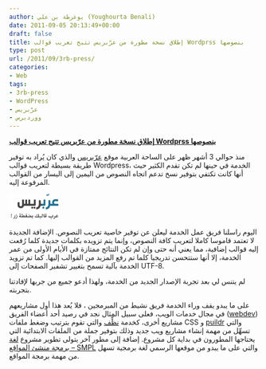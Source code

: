 ```yaml
---
author: يوغرطة بن علي (Youghourta Benali)
date: 2011-09-05 20:13:49+00:00
draft: false
title: إطلاق نسخة مطورة من عرّبريس تتيح تعريب قوالب Wordprss بنصوصها
type: post
url: /2011/09/3rb-press/
categories:
- Web
tags:
- 3rb-press
- WordPress
- عرّبريس
- ووردبرس
---
```


[**إطلاق نسخة مطورة من عرّبريس تتيح تعريب قوالب Wordprss بنصوصها**](https://www.it-scoop.com/2011/09/3rb-press/)




منذ حوالي 3 أشهر ظهر على الساحة العربية موقع [عرّبريس](http://ar-wk.com/3rb-press/) والذي كان يُراد به توفير طريقة بسيطة لتعريب قوالب Wordpress، الخدمة في حينها لم تكن تقدم الكثير حيث أنها كانت تكتفي بتوفير نسخ تدعم اتجاه النصوص من اليمين إلى اليسار من القوالب المرفوعة إليه.




[![](3rb-press.png)
](https://www.it-scoop.com/2011/09/3rb-press/)




اليوم راسلنا فريق عمل الخدمة ليعلن عن توفير خاصية تعريب النصوص. الإضافة الجديدة لا تعتمد قاموسا كاملا لتعريب كافة النصوص، وإنما يتم تزويده بكلمات جديدة كلما رُفعت إليه قوالب إضافية، مما يعني أنه حتى وإن لم تكن النتائج ممتازة في الأيام الأولى من عمر الخدمة، إلا أنها ستتحسن تدريجيا كلما تم رفع المزيد من القوالب إليها. كما تم تزويد الخدمة بآلية تسمح بتغيير تشفير الصفحات إلى UTF-8.




لم يتنس لي بعد تجربة الإصدار الجديد من الخدمة، ولهذا أدعو جميع من جربها لإفادتنا بتجربته.




على ما يبدو يقف وراء الخدمة فريق نشيط من المبرمجين ، فلا يُعد هذا أول مشاريعهم في مجال خدمات الويب، فعلى سبيل المثال نجد في رصيد أحد أعضاء الفريق ([webdev](http://web2dev.me/)) مشاريع أخرى، كخدمة [نظِّف](http://ndif.tk/) والتي تقوم بترتيب وضغط ملفات CSS و [puildr](http://puildr.com/) والتي تسهِّل من مهمة إنشاء مشاريع ويب جديد وذلك بتوفير جملة من الملفات الابتدائية التي يحتاجها المطورون في بداية كل مشروع. إضافة إلى مطور آخر يتولى تطوير مشروع [لغة برمجة منشئ المواقع – SMPL](http://smpl-lang.com/) والتي على ما يبدو من موقعها الرسمي لغة برمجية تسهل من مهمة برمجة المواقع.
